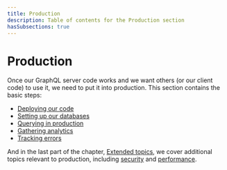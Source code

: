 ```yaml
---
title: Production
description: Table of contents for the Production section
hasSubsections: true
---
```


# Production

Once our GraphQL server code works and we want others (or our client code) to use it, we need to put it into production. This section contains the basic steps:

- [Deploying our code](deployment.md)
- [Setting up our databases](database-hosting.md)
- [Querying in production](querying-in-production.md)
- [Gathering analytics](analytics.md)
- [Tracking errors](error-reporting.md)

And in the last part of the chapter, [Extended topics](../extended-topics/index.md), we cover additional topics relevant to production, including [security](../extended-topics/security.md) and [performance](../extended-topics/performance.md).


